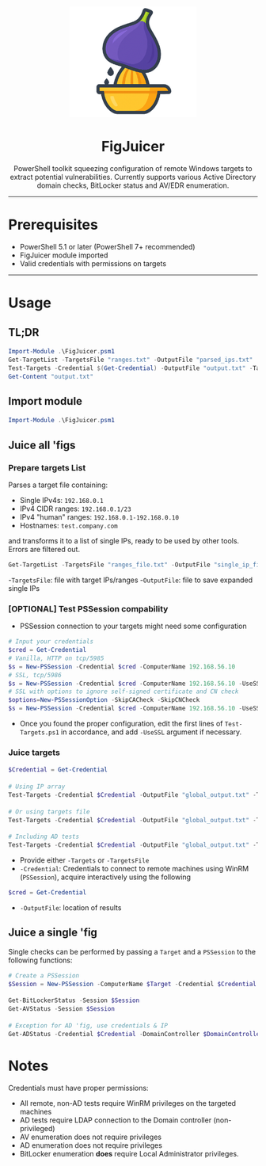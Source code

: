 <p align="center"><img src="./figjuicer.png" width="256" alt="FigJuicer"></p>

<h1 align="center">FigJuicer</h1>

<p align="center">PowerShell toolkit squeezing configuration of remote Windows targets to extract potential vulnerabilities. Currently supports various Active Directory domain checks, BitLocker status and AV/EDR enumeration.</p>

<hr>

# Prerequisites

- PowerShell 5.1 or later (PowerShell 7+ recommended)  
- FigJuicer module imported
- Valid credentials with permissions on targets  

---

# Usage
## TL;DR
```powershell
Import-Module .\FigJuicer.psm1
Get-TargetList -TargetsFile "ranges.txt" -OutputFile "parsed_ips.txt"
Test-Targets -Credential $(Get-Credential) -OutputFile "output.txt" -TargetsFile "parsed_ips.txt"
Get-Content "output.txt"
```
## Import module
```powershell
Import-Module .\FigJuicer.psm1
```

## Juice all 'figs
### Prepare targets List

Parses a target file containing:
- Single IPv4s: `192.168.0.1`
- IPv4 CIDR ranges: `192.168.0.1/23`
- IPv4 "human" ranges: `192.168.0.1-192.168.0.10`
- Hostnames: `test.company.com`

and transforms it to a list of single IPs, ready to be used by other tools. Errors are filtered out.

```powershell
Get-TargetList -TargetsFile "ranges_file.txt" -OutputFile "single_ip_file.txt"
```
-`TargetsFile`: file with target IPs/ranges
-`OutputFile`: file to save expanded single IPs

### [OPTIONAL] Test PSSession compability
- PSSession connection to your targets might need some configuration
```powershell
# Input your credentials
$cred = Get-Credential
# Vanilla, HTTP on tcp/5985
$s = New-PSSession -Credential $cred -ComputerName 192.168.56.10
# SSL, tcp/5986
$s = New-PSSession -Credential $cred -ComputerName 192.168.56.10 -UseSSL
# SSL with options to ignore self-signed certificate and CN check
$options=New-PSSessionOption -SkipCACheck -SkipCNCheck
$s = New-PSSession -Credential $cred -ComputerName 192.168.56.10 -UseSSL -SessionOption $options
```
- Once you found the proper configuration, edit the first lines of `Test-Targets.ps1` in accordance, and add `-UseSSL` argument if necessary.

### Juice targets
```powershell
$Credential = Get-Credential

# Using IP array
Test-Targets -Credential $Credential -OutputFile "global_output.txt" -Targets $Targets

# Or using targets file
Test-Targets -Credential $Credential -OutputFile "global_output.txt" -TargetsFile "single_ip_file.txt"

# Including AD tests
Test-Targets -Credential $Credential -OutputFile "global_output.txt" -TargetsFile "single_ip_file.txt"  -DomainController $DCIP
```
- Provide either `-Targets` or `-TargetsFile`
- `-Credential`: Credentials to connect to remote machines using WinRM (`PSSession`), acquire interactively using the following
```powershell
$cred = Get-Credential
```
- `-OutputFile`: location of results

## Juice a single 'fig

Single checks can be performed by passing a `Target` and a `PSSession` to the following functions:
```powershell
# Create a PSSession
$Session = New-PSSession -ComputerName $Target -Credential $Credential

Get-BitLockerStatus -Session $Session
Get-AVStatus -Session $Session

# Exception for AD 'fig, use credentials & IP
Get-ADStatus -Credential $Credential -DomainController $DomainControllerIP
```
# Notes
Credentials must have proper permissions:
- All remote, non-AD tests require WinRM privileges on the targeted machines
- AD tests require LDAP connection to the Domain controller (non-privileged)
- AV enumeration does not require privileges
- AD enumeration does not require privileges
- BitLocker enumeration **does** require Local Administrator privileges.
